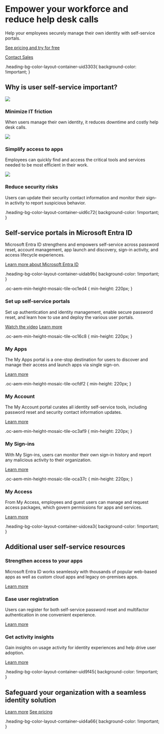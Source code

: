 # Empower your workforce and reduce help desk calls

Help your employees securely manage their own identity with self-service portals.

[See pricing and try for free](https://www.microsoft.com/en-us/security/business/microsoft-entra-pricing)

[Contact Sales](https://go.microsoft.com/fwlink/?linkid=2226698&clcid=0x409&culture=en-us&country=us)

.heading-bg-color-layout-container-uid3303{ background-color: !important; }

## Why is user self-service important?

![](https://cdn-dynmedia-1.microsoft.com/is/image/microsoftcorp/Icon_MinimizeITFriction_2x_RE4MGX6?resMode=sharp2&op_usm=1.5,0.65,15,0&wid=40&hei=40&qlt=95&fmt=png-alpha&fit=constrain)

### Minimize IT friction

When users manage their own identity, it reduces downtime and costly help desk calls.

![](https://cdn-dynmedia-1.microsoft.com/is/image/microsoftcorp/Icon_SimplifyAccess_2x_RE4MDNJ?resMode=sharp2&op_usm=1.5,0.65,15,0&wid=40&hei=40&qlt=95&fmt=png-alpha)

### Simplify access to apps

Employees can quickly find and access the critical tools and services needed to be most efficient in their work.

![](https://cdn-dynmedia-1.microsoft.com/is/image/microsoftcorp/Icon_ReduceSecurityRisks_2x_RE4MBbu?resMode=sharp2&op_usm=1.5,0.65,15,0&wid=36&hei=40&qlt=95&fmt=png-alpha)

### Reduce security risks

Users can update their security contact information and monitor their sign-in activity to report suspicious behavior.

.heading-bg-color-layout-container-uid6c72{ background-color: !important; }

## Self-service portals in Microsoft Entra ID

Microsoft Entra ID strengthens and empowers self-service across password reset, account management, app launch and discovery, sign-in activity, and access lifecycle experiences.

[Learn more about Microsoft Entra ID](https://www.microsoft.com/en-us/security/business/identity-access/azure-active-directory)

.heading-bg-color-layout-container-uidab9b{ background-color: !important; }

.oc-aem-min-height-mosaic-tile-oc1ed4 { min-height: 220px; }

### Set up self-service portals

Set up authentication and identity management, enable secure password reset, and learn how to use and deploy the various user portals.

[Watch the video](https://go.microsoft.com/fwlink/?linkid=2151404&clcid=0x409&culture=en-us&country=us) [Learn more](https://go.microsoft.com/fwlink/?linkid=2243878&clcid=0x409&culture=en-us&country=us)

.oc-aem-min-height-mosaic-tile-oc16c8 { min-height: 220px; }

### My Apps

The My Apps portal is a one-stop destination for users to discover and manage their access and launch apps via single sign-on.

[Learn more](https://go.microsoft.com/fwlink/?linkid=2243879&clcid=0x409&culture=en-us&country=us)

.oc-aem-min-height-mosaic-tile-ocfdf2 { min-height: 220px; }

### My Account

The My Account portal curates all identity self-service tools, including password reset and security contact information updates.

[Learn more](https://go.microsoft.com/fwlink/?linkid=2243880&clcid=0x409&culture=en-us&country=us)

.oc-aem-min-height-mosaic-tile-oc3af9 { min-height: 220px; }

### My Sign-ins

With My Sign-ins, users can monitor their own sign-in history and report any malicious activity to their organization.

[Learn more](https://go.microsoft.com/fwlink/?linkid=2243770&clcid=0x409&culture=en-us&country=us)

.oc-aem-min-height-mosaic-tile-oca37c { min-height: 220px; }

### My Access

From My Access, employees and guest users can manage and request access packages, which govern permissions for apps and services.

[Learn more](https://go.microsoft.com/fwlink/?linkid=2112940&clcid=0x409&culture=en-us&country=us)

.heading-bg-color-layout-container-uidcea3{ background-color: !important; }

## Additional user self-service resources

### Strengthen access to your apps

Microsoft Entra ID works seamlessly with thousands of popular web-based apps as well as custom cloud apps and legacy on-premises apps.

[Learn more](https://www.microsoft.com/en-us/security/business/identity-access/microsoft-entra-single-sign-on)

### Ease user registration

Users can register for both self-service password reset and multifactor authentication in one convenient experience.

[Learn more](https://go.microsoft.com/fwlink/p/?LinkID=2153841&clcid=0x409&culture=en-us&country=us)

### Get activity insights

Gain insights on usage activity for identity experiences and help drive user adoption.

[Learn more](https://go.microsoft.com/fwlink/p/?LinkID=2153747&clcid=0x409&culture=en-us&country=us)

.heading-bg-color-layout-container-uid9f45{ background-color: !important; }

## Safeguard your organization with a seamless identity solution

[Learn more](https://www.microsoft.com/en-us/security/business/identity-access/microsoft-entra-id) [See pricing](https://www.microsoft.com/en-us/security/business/microsoft-entra-pricing)

.heading-bg-color-layout-container-uid4a66{ background-color: !important; }